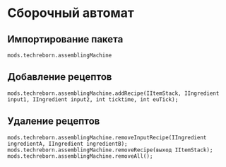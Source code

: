 # Сборочный автомат

## Импортирование пакета
`mods.techreborn.assemblingMachine`

## Добавление рецептов
```zenscript
mods.techreborn.assemblingMachine.addRecipe(IItemStack, IIngredient input1, IIngredient input2, int ticktime, int euTick);
```

## Удаление рецептов
```zenscript
mods.techreborn.assemblingMachine.removeInputRecipe(IIngredient ingredientA, IIngredient ingredientB);
mods.techreborn.assemblingMachine.removeRecipe(выход IItemStack);
mods.techreborn.assemblingMachine.removeAll();
```